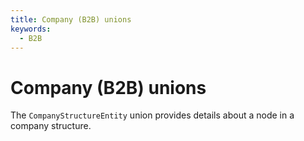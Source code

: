 ```yaml
---
title: Company (B2B) unions   
keywords:
  - B2B
---
```


# Company (B2B) unions

The `CompanyStructureEntity` union provides details about a node in a company structure.
